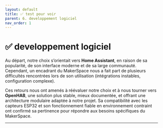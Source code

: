 ```yaml
---
layout: default
title: ✅ test pour voir
parent: 6. developpement logiciel
nav_order: 1
---
```


# ✅ developpement logiciel

Au départ, notre choix s’orientait vers **Home Assistant**, en raison de sa popularité, de son interface moderne et de sa large communauté. Cependant, un encadrant du MakerSpace nous a fait part de plusieurs difficultés rencontrées lors de son utilisation (intégrations instables, configuration complexe). 

Ces retours nous ont amenés à réévaluer notre choix et à nous tourner vers **OpenHAB**, une solution plus stable, mieux documentée, et offrant une architecture modulaire adaptée à notre projet. Sa compatibilité avec les capteurs ESP32 et son fonctionnement fiable en environnement contraint ont confirmé sa pertinence pour répondre aux besoins spécifiques du MakerSpace.

---
